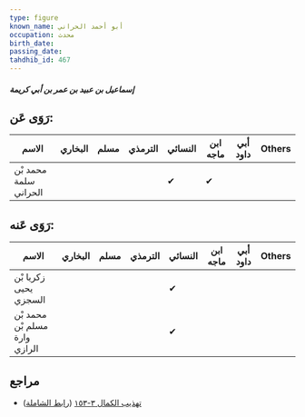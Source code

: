 ```yaml
---
type: figure
known_name: أبو أحمد الحراني
occupation: محدث
birth_date:
passing_date:
tahdhib_id: 467
---
```

##### إسماعيل بن عبيد بن عمر بن أبي كريمة

## رَوَى عَن:
| الاسم                 | البخاري | مسلم | الترمذي | النسائي | ابن ماجه | أبي داود | Others |
| --------------------- | ------- | ---- | ------- | ------- | -------- | -------- | ------ |
| محمد بْن سلمة الحراني |         |      |         | ✔       | ✔        |          |        |
## رَوَى عَنه:
| الاسم                         | البخاري | مسلم | الترمذي | النسائي | ابن ماجه | أبي داود | Others |
| ----------------------------- | ------- | ---- | ------- | ------- | -------- | -------- | ------ |
| زكريا بْن يحيى السجزي         |         |      |         | ✔       |          |          |        |
| محمد بْن مسلم بْن وارة الرازي |         |      |         | ✔       |          |          |        |
## مراجع
- [تهذيب الكمال ٣-١٥٣](obsidian://open?vault=Tahdhib-al-Kamal&file=Figures/٤٦٧-إسماعيل%20بن%20عبيد%20بن%20عمر%20بن%20أبي%20كريمة) ([رابط الشاملة](https://shamela.ws/book/3722/1167))